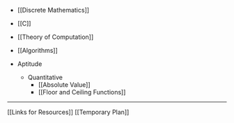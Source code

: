 - [[Discrete Mathematics]]
- [[C]]
- [[Theory of Computation]]
- [[Algorithms]]


- Aptitude
	- Quantitative 
		- [[Absolute Value]]
		- [[Floor and Ceiling Functions]]

---

[[Links for Resources]]
[[Temporary Plan]]
